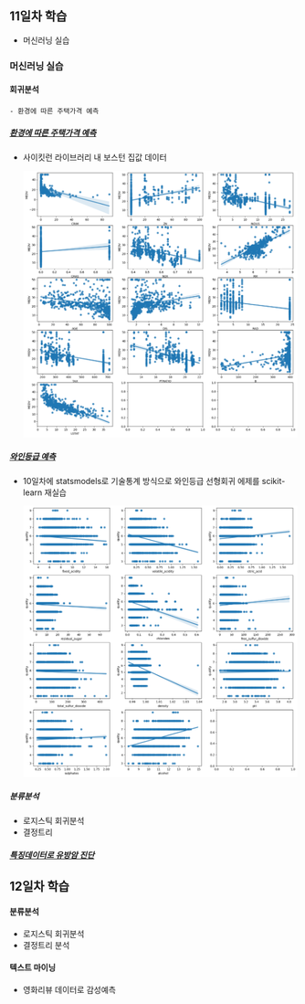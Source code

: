 ## 11일차 학습
- 머신러닝 실습
    
### 머신러닝 실습

#### 회귀분석
    - 환경에 따른 주택가격 예측

##### [환경에 따른 주택가격 예측](https://github.com/vinca0224/bigdata-analysis-2024/blob/main/day11/da23_%EB%B3%B4%EC%8A%A4%ED%84%B4%EC%A3%BC%ED%83%9D%EA%B0%80%EA%B2%A9_%ED%9A%8C%EA%B7%80%EB%B6%84%EC%84%9D.ipynb)
- 사이킷런 라이브러리 내 보스턴 집값 데이터

    ![회귀분석 시각화](https://github.com/vinca0224/bigdata-analysis-2024/blob/main/day11/ba014.png)

##### [와인등급 예측](https://github.com/vinca0224/bigdata-analysis-2024/blob/main/day11/da24_%EC%99%80%EC%9D%B8%ED%92%88%EC%A7%88%EB%93%B1%EA%B8%89_%ED%9A%8C%EA%B7%80%EB%B6%84%EC%84%9D.ipynb)
- 10일차에 statsmodels로 기술통계 방식으로 와인등급 선형회귀 에제를 scikit-learn 재실습

    ![결과산점도](https://github.com/vinca0224/bigdata-analysis-2024/blob/main/day11/ba015.png)

##### 분류분석
- 로지스틱 회귀분석
- 결정트리

##### [특징데이터로 유방암 진단](https://github.com/vinca0224/bigdata-analysis-2024/blob/main/day11/da25_%EC%9C%A0%EB%B0%A9%EC%95%94%EC%A7%84%EB%8B%A8_%EB%A1%9C%EC%A7%80%EC%8A%A4%ED%8B%B1%ED%9A%8C%EA%B7%80%EB%B6%84%EC%84%9D.ipynb)


## 12일차 학습

#### 분류분석
- 로지스틱 회귀분석
- 결정트리 분석

#### 텍스트 마이닝
- 영화리뷰 데이터로 감성예측